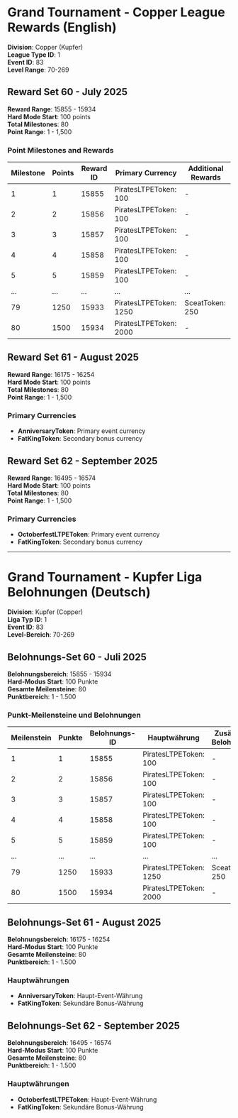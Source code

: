 # Grand Tournament - Copper League Rewards (English)

**Division**: Copper (Kupfer)  
**League Type ID**: 1  
**Event ID**: 83  
**Level Range**: 70-269  

## Reward Set 60 - July 2025

**Reward Range**: 15855 - 15934  
**Hard Mode Start**: 100 points  
**Total Milestones**: 80  
**Point Range**: 1 - 1,500  

### Point Milestones and Rewards

| Milestone | Points | Reward ID | Primary Currency | Additional Rewards |
|-----------|---------|-----------|------------------|-------------------|
| 1 | 1 | 15855 | PiratesLTPEToken: 100 | - |
| 2 | 2 | 15856 | PiratesLTPEToken: 100 | - |
| 3 | 3 | 15857 | PiratesLTPEToken: 100 | - |
| 4 | 4 | 15858 | PiratesLTPEToken: 100 | - |
| 5 | 5 | 15859 | PiratesLTPEToken: 100 | - |
| ... | ... | ... | ... | ... |
| 79 | 1250 | 15933 | PiratesLTPEToken: 1250 | SceatToken: 250 |
| 80 | 1500 | 15934 | PiratesLTPEToken: 2000 | - |

## Reward Set 61 - August 2025

**Reward Range**: 16175 - 16254  
**Hard Mode Start**: 100 points  
**Total Milestones**: 80  
**Point Range**: 1 - 1,500  

### Primary Currencies
- **AnniversaryToken**: Primary event currency
- **FatKingToken**: Secondary bonus currency

## Reward Set 62 - September 2025

**Reward Range**: 16495 - 16574  
**Hard Mode Start**: 100 points  
**Total Milestones**: 80  
**Point Range**: 1 - 1,500  

### Primary Currencies
- **OctoberfestLTPEToken**: Primary event currency  
- **FatKingToken**: Secondary bonus currency

---

# Grand Tournament - Kupfer Liga Belohnungen (Deutsch)

**Division**: Kupfer (Copper)  
**Liga Typ ID**: 1  
**Event ID**: 83  
**Level-Bereich**: 70-269  

## Belohnungs-Set 60 - Juli 2025

**Belohnungsbereich**: 15855 - 15934  
**Hard-Modus Start**: 100 Punkte  
**Gesamte Meilensteine**: 80  
**Punktbereich**: 1 - 1.500  

### Punkt-Meilensteine und Belohnungen

| Meilenstein | Punkte | Belohnungs-ID | Hauptwährung | Zusätzliche Belohnungen |
|-------------|---------|---------------|--------------|-------------------------|
| 1 | 1 | 15855 | PiratesLTPEToken: 100 | - |
| 2 | 2 | 15856 | PiratesLTPEToken: 100 | - |
| 3 | 3 | 15857 | PiratesLTPEToken: 100 | - |
| 4 | 4 | 15858 | PiratesLTPEToken: 100 | - |
| 5 | 5 | 15859 | PiratesLTPEToken: 100 | - |
| ... | ... | ... | ... | ... |
| 79 | 1250 | 15933 | PiratesLTPEToken: 1250 | SceatToken: 250 |
| 80 | 1500 | 15934 | PiratesLTPEToken: 2000 | - |

## Belohnungs-Set 61 - August 2025

**Belohnungsbereich**: 16175 - 16254  
**Hard-Modus Start**: 100 Punkte  
**Gesamte Meilensteine**: 80  
**Punktbereich**: 1 - 1.500  

### Hauptwährungen
- **AnniversaryToken**: Haupt-Event-Währung
- **FatKingToken**: Sekundäre Bonus-Währung

## Belohnungs-Set 62 - September 2025

**Belohnungsbereich**: 16495 - 16574  
**Hard-Modus Start**: 100 Punkte  
**Gesamte Meilensteine**: 80  
**Punktbereich**: 1 - 1.500  

### Hauptwährungen
- **OctoberfestLTPEToken**: Haupt-Event-Währung  
- **FatKingToken**: Sekundäre Bonus-Währung